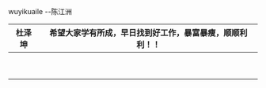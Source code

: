 wuyikuaile --陈江洲

| 杜泽坤 | 希望大家学有所成，早日找到好工作，暴富暴瘦，顺顺利利！！ |
| :----: | :------------------------------------------------------: |
|        |                                                          |
|        |                                                          |
|        |                                                          |
|        |                                                          |
|        |                                                          |
|        |                                                          |
|        |                                                          |
|        |                                                          |
|        |                                                          |

